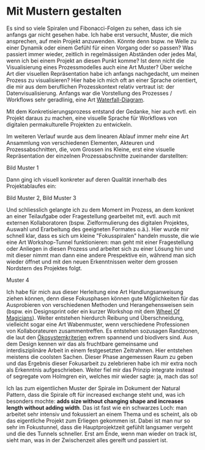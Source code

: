 # Mit Mustern gestalten

Es sind so viele Spiralen und Fibonacci-Folgen zu sehen, dass ich sie anfangs gar nicht gesehen habe. Ich habe erst versucht, Muster, die mich ansprechen, auf mein Projekt anzuwenden. Könnte denn bspw. ne Welle zu einer Dynamik oder einem Gefühl für einen Vorgang oder so passen? Was passiert immer wieder, zeitlich in regelmässigen Abständen oder jedes Mal, wenn ich bei einem Projekt an diesen Punkt komme? Ist denn nicht die Visualisierung eines Prozessmodelles auch eine Art Muster? Über welche Art dier visuellen Repräsentation habe ich anfangs nachgedacht, um meinen Prozess zu visualisieren? Hier habe ich mich oft an einer Sprache orientiert, die mir aus dem beruflichen Prozesskontext relativ vertraut ist: der Datenvisualisierung. Anfangs war die Vorstellung des Prozesses / Workflows sehr geradlinig, eine Art [Waterfall-Diagram](https://i.stack.imgur.com/yNiyO.png).

Mit dem Konkretisierungsprozess entstand der Gedanke, hier auch evtl. ein Projekt daraus zu machen, eine visuelle Sprache für Workflows von digitalen permakulturelle Projekten zu entwickeln.

Im weiteren Verlauf wurde aus dem linearen Ablauf immer mehr eine Art Ansammlung von verschiedenen Elementen, Akteuren und Prozessabschnitten, die, vom Grossen ins Kleine, erst eine visuelle Repräsentation der einzelnen Prozessabschnitte zueinander darstellten:

Bild Muster 1

Dann ging ich visuell konkreter auf deren Qualität innerhalb des Projektablaufes ein:

Bild Muster 2, Bild Muster 3

Und schliesslich gelangte ich zu dem Moment im Prozess, an dem konkret an einer Teilaufgabe oder Fragestellung gearbeitet mit, evtl. auch mit externen Kollaboratoren (bspw. Zielformulierung des digitalen Projektes, Auswahl und Erarbeitung des geeigneten Formates o.ä.). Hier wurde mir schnell klar, dass es sich um kleine "Fokusspiralen" handeln musste, die wie eine Art Workshop-Tunnel funktionieren: man geht mit einer Fragestellung oder Anliegen in diesen Prozess und arbeitet sich zu einer Lösung hin und mit dieser nimmt man dann eine andere Prespektive ein, während man sich wieder öffnet und mit den neuen Erkenntnissen weiter dem grossen Nordstern des Projektes folgt.

Muster 4

Ich habe für mich aus dieser Herleitung eine Art Handlungsanweisung ziehen können, denn diese Fokusphasen können gute Möglichkeiten für das Ausprobieren von verschiedenen Methoden und Herangehensweisen sein (bspw. ein Designsprint oder ein kurzer Workshop mit dem [Wheel Of Magicians](../../workflow/detailed/consulting.md#wheel-of-magicians)). Weiter entstehen hierdurch Reibung und Überschneidung, vielleicht sogar eine Art Wabenmuster, wenn verschiedene Professionen von Kollaborateuren zusammentreffen. Es entstehen sozusagen Randzonen, die laut den [Ökosystemkriterien](../../process/design/principle-sets.md) extrem spannend und biodivers sind. Aus dem Design kennen wir das als fruchtbare gemeinsame und interdisziplinäre Arbeit in einem festgesetzten Zeitrahmen. Hier entstehen meistens die coolsten Sachen. Dieser Phase angemessen Raum zu geben und das Ergebnis dieser Fokusarbeit zu zelebrieren habe ich mir extra noch als Erkenntnis aufgeschrieben. Weiter fiel mir das Prinzip integrate instead of segregate vom Holmgren ein, welches mir wieder sagte: ja, mach das so!

Ich las zum eigentlichen Muster der Spirale im Dokument der Natural Pattern, dass die Spirale oft für increased exchange steht und, was ich besonders mochte: **adds size without changing shape and increases length without adding width**. Das ist fast wie ein schwarzes Loch: man arbeitet sehr intensiv und fokussiert an einem Thema und es scheint, als ob das eigentliche Projekt zum Erliegen gekommen ist. Dabei ist man nur so sehr im Fokustunnel, dass die Hauptprojektzeit gefühlt langsamer vergeht und die des Tunnels schneller. Erst am Ende, wenn man wieder on track ist, sieht man, was in der Zwischenzeit alles gereift und passiert ist.
